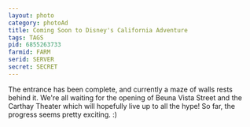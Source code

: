 ```yaml
---
layout: photo
category: photoAd
title: Coming Soon to Disney's California Adventure
tags: TAGS
pid: 6855263733
farmid: FARM
serid: SERVER
secret: SECRET
---
```


The entrance has been complete, and currently a maze of walls rests behind it. We're all waiting for the opening of Beuna Vista Street and the Carthay Theater which will hopefully live up to all the hype! So far, the progress seems pretty exciting. :)
